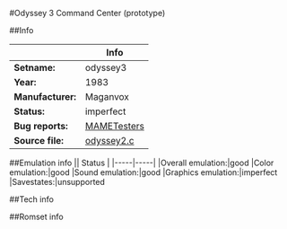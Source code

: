 #Odyssey 3 Command Center (prototype)

##Info

||Info|
|-----|-----|
|**Setname:**|odyssey3
|**Year:**|1983
|**Manufacturer:**|Maganvox
|**Status:**|imperfect
|**Bug reports:**|[MAMETesters](http://mametesters.org/view_all_set.php?type=1&temporary=y&search=odyssey2.c)
|**Source file:**|[odyssey2.c](https://github.com/mamedev/mame/blob/master/src/mess/drivers/odyssey2.c)

##Emulation info
|| Status |
|-----|-----|
|Overall emulation:|good
|Color emulation:|good
|Sound emulation:|good
|Graphics emulation:|imperfect
|Savestates:|unsupported

##Tech info

##Romset info

<!--- START OF EDITED COMMENT DO NOT TOUCH TEXT ABOVE-->
